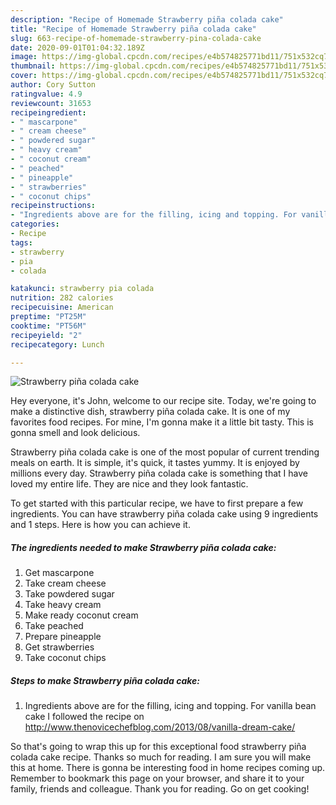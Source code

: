 ```yaml
---
description: "Recipe of Homemade Strawberry piña colada cake"
title: "Recipe of Homemade Strawberry piña colada cake"
slug: 663-recipe-of-homemade-strawberry-pina-colada-cake
date: 2020-09-01T01:04:32.189Z
image: https://img-global.cpcdn.com/recipes/e4b574825771bd11/751x532cq70/strawberry-pina-colada-cake-recipe-main-photo.jpg
thumbnail: https://img-global.cpcdn.com/recipes/e4b574825771bd11/751x532cq70/strawberry-pina-colada-cake-recipe-main-photo.jpg
cover: https://img-global.cpcdn.com/recipes/e4b574825771bd11/751x532cq70/strawberry-pina-colada-cake-recipe-main-photo.jpg
author: Cory Sutton
ratingvalue: 4.9
reviewcount: 31653
recipeingredient:
- " mascarpone"
- " cream cheese"
- " powdered sugar"
- " heavy cream"
- " coconut cream"
- " peached"
- " pineapple"
- " strawberries"
- " coconut chips"
recipeinstructions:
- "Ingredients above are for the filling, icing and topping. For vanilla bean cake I followed the recipe on http://www.thenovicechefblog.com/2013/08/vanilla-dream-cake/"
categories:
- Recipe
tags:
- strawberry
- pia
- colada

katakunci: strawberry pia colada 
nutrition: 282 calories
recipecuisine: American
preptime: "PT25M"
cooktime: "PT56M"
recipeyield: "2"
recipecategory: Lunch

---
```



![Strawberry piña colada cake](https://img-global.cpcdn.com/recipes/e4b574825771bd11/751x532cq70/strawberry-pina-colada-cake-recipe-main-photo.jpg)

Hey everyone, it's John, welcome to our recipe site. Today, we're going to make a distinctive dish, strawberry piña colada cake. It is one of my favorites food recipes. For mine, I'm gonna make it a little bit tasty. This is gonna smell and look delicious.



Strawberry piña colada cake is one of the most popular of current trending meals on earth. It is simple, it's quick, it tastes yummy. It is enjoyed by millions every day. Strawberry piña colada cake is something that I have loved my entire life. They are nice and they look fantastic.


To get started with this particular recipe, we have to first prepare a few ingredients. You can have strawberry piña colada cake using 9 ingredients and 1 steps. Here is how you can achieve it.

<!--inarticleads1-->

##### The ingredients needed to make Strawberry piña colada cake:

1. Get  mascarpone
1. Take  cream cheese
1. Take  powdered sugar
1. Take  heavy cream
1. Make ready  coconut cream
1. Take  peached
1. Prepare  pineapple
1. Get  strawberries
1. Take  coconut chips




<!--inarticleads2-->

##### Steps to make Strawberry piña colada cake:

1. Ingredients above are for the filling, icing and topping. For vanilla bean cake I followed the recipe on http://www.thenovicechefblog.com/2013/08/vanilla-dream-cake/




So that's going to wrap this up for this exceptional food strawberry piña colada cake recipe. Thanks so much for reading. I am sure you will make this at home. There is gonna be interesting food in home recipes coming up. Remember to bookmark this page on your browser, and share it to your family, friends and colleague. Thank you for reading. Go on get cooking!
